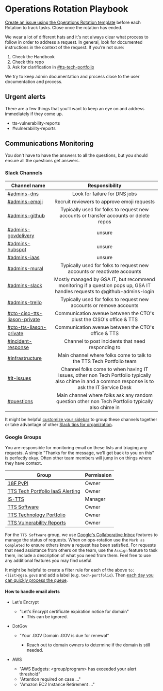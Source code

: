 # Operations Rotation Playbook

[Create an issue using the Operations Rotation template](https://github.com/18F/tts-tech-portfolio/issues/new?template=ops.md) before each Rotation to track tasks. Close once the rotation has ended.

We wear a lot of different hats and it's not always clear what process to follow
in order to address a request. In general, look for documented instructions in
the context of the request. If you're not sure:

1. Check the Handbook
1. Check this repo
1. Ask for clarification in [#tts-tech-portfolio](https://gsa-tts.slack.com/archives/CNW3GL70S)

We try to keep admin documentation and process close to the user documentation
and process.


## Urgent alerts

There are a few things that you'll want to keep an eye on and address
immediately if they come up.

- tts-vulnerability-reports
- #vulnerability-reports


## Communications Monitoring

You don't have to have the answers to all the questions, but you should ensure all the questions get answers.

### Slack Channels

| Channel name                                                                   |                                                                  Responsibility                                                                   |
| ------------------------------------------------------------------------------ | :-----------------------------------------------------------------------------------------------------------------------------------------------: |
| [#admins-dns](https://gsa-tts.slack.com/archives/C4L58EQ5T)                    |                                                           Look for failure for DNS jobs                                                           |
| [#admins-emoji](https://gsa-tts.slack.com/archives/C024EBDS1NC)                |                                                    Recruit reviewers to approve emoji requests                                                    |
| [#admins-github](https://gsa-tts.slack.com/archives/C02KXM98G)                 |                                       Typically used for folks to request new accounts or transfer accounts or delete repos                                       |
| [#admins-govdelivery](https://gsa-tts.slack.com/archives/CBQ490G3Y)            |                                                                      unsure                                                                       |
| [#admins-hubspot](https://gsa-tts.slack.com/archives/C72F606QG)                |                                                                      unsure                                                                       |
| [#admins-iaas](https://gsa-tts.slack.com/archives/CMB19370T)                   |                                                                      unsure                                                                       |
| [#admins-mural](https://gsa-tts.slack.com/archives/C056CAN2F)                  |                                                 Typically used for folks to request new accounts or reactivate accounts                                                  |
| [#admins-slack](https://gsa-tts.slack.com/archives/C02KW46DP)                  |                                     Mostly managed by GSA IT, but recommend monitoring if a question pops up, GSA IT handles requests to @github-admins-login                                      |
| [#admins-trello](https://gsa-tts.slack.com/archives/C055J0BL0)                 |                                                 Typically used for folks to request new accounts or remove accounts                                                  |
| [#cto-ciso-tts-liason-private](https://gsa-tts.slack.com/archives/G012Y9UCN9E) |                                       Communication avenue between the CTO's plust the CISO's office & TTS                                        |
| [#cto-tts-liason-private](https://gsa-tts.slack.com/archives/GKDTT9D3N)        |                                                Communication avenue between the CTO's office & TTS                                                |
| [#incident-response](https://gsa-tts.slack.com/archives/C0G6G1UNM)             |                                                 Channel to post incidents that need responding to                                                 |
| [#infrastructure](https://gsa-tts.slack.com/archives/C039MHHF8)                |                                       Main channel where folks come to talk to the TTS Tech Portfolio team                                        |
| [#it-issues](https://gsa-tts.slack.com/archives/C028WFKN1)                     | Channel folks come to when having IT Issues, other non Tech Portfolio typically also chime in and a common response is to ask the IT Service Desk |
| [#questions](https://gsa-tts.slack.com/archives/C03EMDS6P)                     |                         Main channel where folks ask any random question other non Tech Portfolio typically also chime in                         |

It might be helpful [customize your sidebar](https://slack.com/help/articles/360043207674-Organize-your-sidebar-with-custom-sections) to group these channels together or take advantage of other [Slack tips for organization](https://handbook.tts.gsa.gov/tools/slack/guidelines/#usage-tips).

### Google Groups

You are responsible for monitoring email on these lists and triaging any
requests. A simple "Thanks for the message, we'll get back to you on this" is
perfectly okay. Often other team members will jump in on things where they have
context.

| Group                                                                                        | Permission |
| -------------------------------------------------------------------------------------------- | ---------- |
| [18F PyPI](https://groups.google.com/a/gsa.gov/g/18f-pypi)                                   | Owner      |
| [TTS Tech Portfolio IaaS Alerting](https://groups.google.com/a/gsa.gov/g/18fsoftware)        | Owner      |
| [IS-TTS](https://groups.google.com/a/gsa.gov/g/is-tts)                                       | Manager    |
| [TTS Software](https://groups.google.com/a/gsa.gov/g/tts-software)                           | Owner      |
| [TTS Technology Portfolio](https://groups.google.com/a/gsa.gov/g/devops)                     | Owner      |
| [TTS Vulnerability Reports](https://groups.google.com/a/gsa.gov/g/tts-vulnerability-reports) | Owner      |

For the `TTS Software` group, we use [Google's Collaborative Inbox](https://support.google.com/a/answer/167430?hl=en)
features to manage the status of requests. When on ops-rotation use the `Mark as Completed` to ensure others know a request has been satisfied. For requests that
need assistance from others on the team, use the `Assign` feature to task them,
include a description of what you need from them. Feel free to use any
additional features you may find useful.

It might be helpful to create a filter rule for each of the above
`to:<list>@gsa.gov`s and add a label (e.g. `tech-portfolio`). Then
[each day you can quickly process the queue](https://mail.google.com/mail/u/0/#search/label%3Atech-portfolio+is%3Aunread).

#### How to handle email alerts

- Let's Encrypt 
  - "Let's Encrypt certificate expiration notice for domain"
    - This can be ignored.

- DotGov 
  - "Your .GOV Domain <domain>.GOV is due for renewal"
    - Reach out to domain owners to determine if the domain is still needed. 

- AWS
  - "AWS Budgets: <group/program> has exceeded your alert threshold"
  - "Attention required on case ..."
  - "Amazon EC2 Instance Retirement ..."
